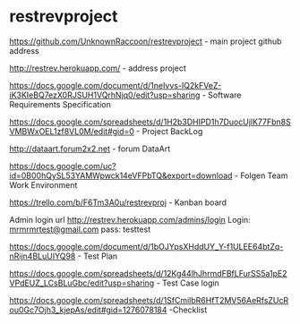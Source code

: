 # restrevproject
https://github.com/UnknownRaccoon/restrevproject - main project github address

http://restrev.herokuapp.com/ - address project 

https://docs.google.com/document/d/1neIvvs-IQ2kFVeZ-iK3KIeBQ7ezX0RJSUH1VQrhNjq0/edit?usp=sharing  - Software Requirements Specification

https://docs.google.com/spreadsheets/d/1H2b3DHIPD1h7DuocUjlK77Fbn8SVMBWxOEL1zf8VL0M/edit#gid=0 - Project BackLog

http://dataart.forum2x2.net - forum DataArt

https://docs.google.com/uc?id=0B00hQySL53YAMWpwck14eVFPbTQ&export=download -  Folgen Team Work Environment

https://trello.com/b/F6Tm3A0u/restrevproj - Kanban board

Admin login url http://restrev.herokuapp.com/admins/login
Login: mrmrmrtest@gmail.com
pass: testtest

https://docs.google.com/document/d/1bOJYpsXHddUY_Y-f1ULEE64btZq-nRijn4BLuUIYQ98 - Test Plan

https://docs.google.com/spreadsheets/d/12Kg44lhJhrmdFBfLFurSS5a1pE2VPdEUZ_LCsBLuGbc/edit?usp=sharing - Test Case login 

https://docs.google.com/spreadsheets/d/1SfCmilbR6HfT2MV56AeRfsZUcRou0Gc7Ojh3_kjepAs/edit#gid=1276078184  -Checklist
